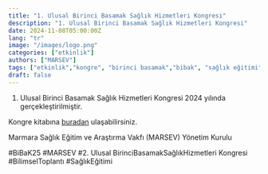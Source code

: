 ```yaml
---
title: "1. Ulusal Birinci Basamak Sağlık Hizmetleri Kongresi"
description: "1. Ulusal Birinci Basamak Sağlık Hizmetleri Kongresi"
date: 2024-11-08T05:00:00Z
lang: "tr"
image: "/images/logo.png"
categories: ["etkinlik"]
authors: ["MARSEV"]
tags: ["etkinlik","kongre", "birinci basamak","bibak", "sağlık eğitimi","toplantı"]
draft: false
---
```


1. Ulusal Birinci Basamak Sağlık Hizmetleri Kongresi 2024 yılında gerçekleştirilmiştir.

Kongre kitabına [buradan](/docs/bibak2024.pdf) ulaşabilirsiniz.

Marmara Sağlık Eğitim ve Araştırma Vakfı (MARSEV) Yönetim Kurulu

#BiBaK25 #MARSEV #2. Ulusal BirinciBasamakSağlıkHizmetleri Kongresi #BilimselToplantı #SağlıkEğitimi